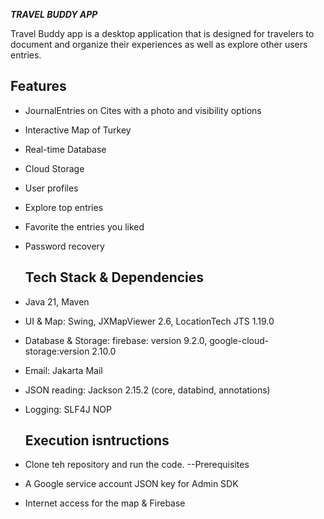 ***TRAVEL BUDDY APP***

Travel Buddy app is a desktop application that is designed for travelers to document and organize their experiences as well as explore other users entries.

## Features
- JournalEntries on Cites with a photo and visibility options
- Interactive Map of Turkey 
- Real-time Database
- Cloud Storage
- User profiles
- Explore top entries
- Favorite the entries you liked
- Password recovery

  ## Tech Stack & Dependencies
- Java 21, Maven  
- UI & Map: Swing, JXMapViewer 2.6, LocationTech JTS 1.19.0  
- Database & Storage: firebase: version 9.2.0, google-cloud-storage:version 2.10.0  
- Email: Jakarta Mail
- JSON reading: Jackson 2.15.2 (core, databind, annotations)  
- Logging: SLF4J NOP  

  ## Execution isntructions
- Clone teh repository and run the code.
  --Prerequisites
- A Google service account JSON key for Admin SDK  
- Internet access for the map & Firebase
